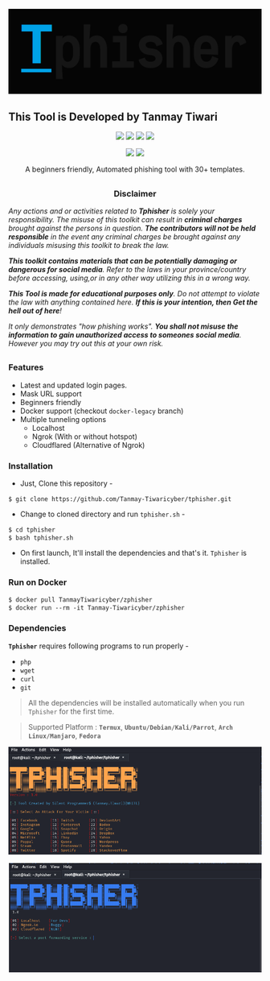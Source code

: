 <!-- Tphisher -->

<p align="center">
  <img src=".imgs/logo.png">
</p>
<h2>This Tool is Developed by Tanmay Tiwari</h2>
<p align="center">
  <img src="https://img.shields.io/badge/Version-1.0-green?style=for-the-badge">
  <img src="https://img.shields.io/github/license/Tanmay-Tiwaricyber/tphisher?style=for-the-badge">
<!--   <img src="https://img.shields.io/github/stars/Tanmay-Tiwaricyber/tphisher?style=for-the-badge"> -->
  <img src="https://img.shields.io/github/issues/Tanmay-Tiwaricyber/tphisher?color=red&style=for-the-badge">
  <img src="https://img.shields.io/github/forks/Tanmay-Tiwaricyber/tphisher?color=teal&style=for-the-badge">
</p>

<p align="center">
  <img src="https://img.shields.io/badge/Author-Silent--Programmer-cyan?style=flat-square">
  <img src="https://img.shields.io/badge/Open%20Source-Yes-cyan?style=flat-square">
</p>

<p align="center">A beginners friendly, Automated phishing tool with 30+ templates.</p>

##

<h3><p align="center">Disclaimer</p></h3>

<i>Any actions and or activities related to <b>Tphisher</b> is solely your responsibility. The misuse of this toolkit can result in <b>criminal charges</b> brought against the persons in question. <b>The contributors will not be held responsible</b> in the event any criminal charges be brought against any individuals misusing this toolkit to break the law.

<b>This toolkit contains materials that can be potentially damaging or dangerous for social media</b>. Refer to the laws in your province/country before accessing, using,or in any other way utilizing this in a wrong way.

<b>This Tool is made for educational purposes only</b>. Do not attempt to violate the law with anything contained here. <b>If this is your intention, then Get the hell out of here</b>!

It only demonstrates "how phishing works". <b>You shall not misuse the information to gain unauthorized access to someones social media</b>. However you may try out this at your own risk.</i>

##

### Features

- Latest and updated login pages.
- Mask URL support 
- Beginners friendly
- Docker support (checkout `docker-legacy` branch)
- Multiple tunneling options
  - Localhost
  - Ngrok (With or without hotspot)
  - Cloudflared (Alternative of Ngrok)


### Installation

- Just, Clone this repository -
```
$ git clone https://github.com/Tanmay-Tiwaricyber/tphisher.git

```

- Change to cloned directory and run `tphisher.sh` -
```
$ cd tphisher
$ bash tphisher.sh
```

- On first launch, It'll install the dependencies and that's it. `Tphisher` is installed.

### Run on Docker
```
$ docker pull TanmayTiwaricyber/zphisher
$ docker run --rm -it Tanmay-Tiwaricyber/zphisher
```

### Dependencies

**`Tphisher`** requires following programs to run properly - 
- `php`
- `wget`
- `curl`
- `git`

> All the dependencies will be installed automatically when you run `Tphisher` for the first time.

> Supported Platform : **`Termux`**, **`Ubuntu/Debian/Kali/Parrot`**, **`Arch Linux/Manjaro`**, **`Fedora`**

<p align="center">
  <img src=".imgs/working file.png">
</p>
<p align="center">
  <img src=".imgs/working file 2.png">
</p>

